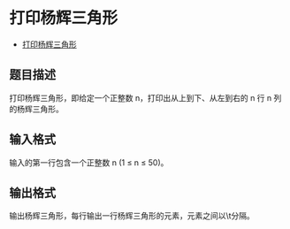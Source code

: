 # 打印杨辉三角形

- [打印杨辉三角形](打印杨辉三角形.c)

## 题目描述

打印杨辉三角形，即给定一个正整数 n，打印出从上到下、从左到右的 n 行 n 列的杨辉三角形。

## 输入格式

输入的第一行包含一个正整数 n (1 ≤ n ≤ 50)。

## 输出格式

输出杨辉三角形，每行输出一行杨辉三角形的元素，元素之间以\t分隔。
